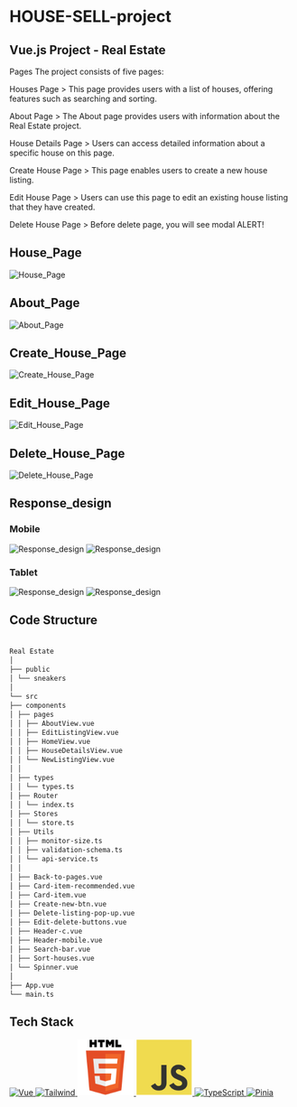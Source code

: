 # HOUSE-SELL-project

## Vue.js Project - Real Estate

Pages
The project consists of five pages:

Houses Page > This page provides users with a list of houses, offering features such as searching and sorting.

About Page > The About page provides users with information about the Real Estate project.

House Details Page > Users can access detailed information about a specific house on this page.

Create House Page > This page enables users to create a new house listing.

Edit House Page > Users can use this page to edit an existing house listing that they have created.

Delete House Page > Before delete page, you will see modal ALERT!

## House_Page

![House_Page](/public/Laptop-1.png)

## About_Page

![About_Page](/public/Laptop-about.png)

## Create_House_Page

![Create_House_Page](/public/Laptop-create.png)

## Edit_House_Page

![Edit_House_Page](/public/Laptop-edit.png)

## Delete_House_Page

![Delete_House_Page](/public/Laptop-delete.png)

## Response_design

### Mobile

![Response_design](/public/Mobile-1.png)
![Response_design](/public/Mobile-2.png)

### Tablet

![Response_design](/public/Tablet-1.png)
![Response_design](/public/Tablet-2.png)

## Code Structure

```

Real Estate
│
├── public
│ └── sneakers
│
└── src
├── components
│ ├── pages
│ │ ├── AboutView.vue
│ │ ├── EditListingView.vue
│ │ ├── HomeView.vue
│ │ ├── HouseDetailsView.vue
│ │ └── NewListingView.vue
│ │
│ ├── types
│ │ └── types.ts
│ ├── Router
│ │ └── index.ts
│ ├── Stores
│ │ └── store.ts
│ ├── Utils
│ │ ├── monitor-size.ts
│ │ ├── validation-schema.ts  
│ │ └── api-service.ts
│ │
│ ├── Back-to-pages.vue
│ ├── Card-item-recommended.vue
│ ├── Card-item.vue
│ ├── Create-new-btn.vue
│ ├── Delete-listing-pop-up.vue
│ ├── Edit-delete-buttons.vue
│ ├── Header-c.vue
│ ├── Header-mobile.vue
│ ├── Search-bar.vue
│ ├── Sort-houses.vue
│ └── Spinner.vue
│
├── App.vue
└── main.ts

```

## Tech Stack

<p align="left">
  <a href="https://vuejs.org/" target="_blank" rel="noreferrer">
    <img src="https://miro.medium.com/v2/resize:fit:640/format:webp/1*Da7-kOCzpKfrWPDkk4luSQ.png" alt="Vue" width="100" height="100"/>
  </a>
  <a href="https://tailwindcss.com/" target="_blank" rel="noreferrer">
    <img src="https://i.gyazo.com/967cdb89a3774e1f3e3ca6cf6baee755.png" alt="Tailwind" width="100" height="100"/>
  </a>
  <a href="https://www.w3.org/html/" target="_blank" rel="noreferrer">
    <img src="https://raw.githubusercontent.com/devicons/devicon/master/icons/html5/html5-original-wordmark.svg" alt="HTML5" width="100" height="100"/>
  </a>
  <a href="https://developer.mozilla.org/en-US/docs/Web/JavaScript" target="_blank" rel="noreferrer">
    <img src="https://raw.githubusercontent.com/devicons/devicon/master/icons/javascript/javascript-original.svg" alt="JavaScript" width="100" height="100" />
  </a>
  <a href="https://www.typescriptlang.org/" target="_blank" rel="noreferrer">
    <img src="https://upload.wikimedia.org/wikipedia/commons/4/4c/Typescript_logo_2020.svg" alt="TypeScript" width="100" height="100" />
    <a href="https://pinia.vuejs.org/" target="_blank" rel="noreferrer">
    <img src="https://pinia.vuejs.org/logo.svg" alt="Pinia" width="100" height="100" />
</p>
